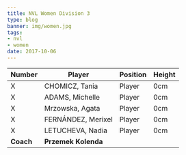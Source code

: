 ```yaml
---
title: NVL Women Division 3
type: blog
banner: img/women.jpg
tags:
- nvl
- women
date: 2017-10-06
---
```


Number 	  | Player 			   | Position | Height 
---- 	  | ------ 			   | -------- | -------
X 		  | CHOMICZ, Tania 	   | Player   | 0cm
X 		  | ADAMS, Michelle    | Player   | 0cm
X 		  | Mrzowska, Agata    | Player   | 0cm
X 		  | FERNÁNDEZ, Merixel | Player   | 0cm
X 		  | LETUCHEVA, Nadia   | Player   | 0cm
**Coach** | **Przemek Kolenda**
